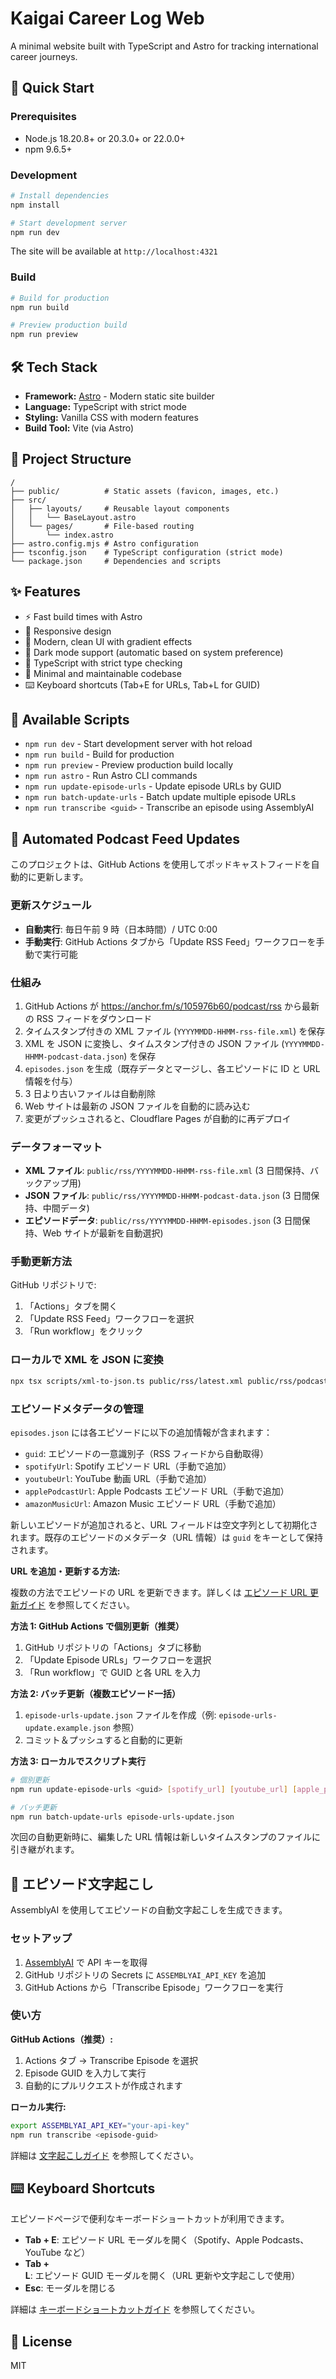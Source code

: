 # Kaigai Career Log Web

A minimal website built with TypeScript and Astro for tracking international career journeys.

## 🚀 Quick Start

### Prerequisites

- Node.js 18.20.8+ or 20.3.0+ or 22.0.0+
- npm 9.6.5+

### Development

```bash
# Install dependencies
npm install

# Start development server
npm run dev
```

The site will be available at `http://localhost:4321`

### Build

```bash
# Build for production
npm run build

# Preview production build
npm run preview
```

## 🛠️ Tech Stack

- **Framework:** [Astro](https://astro.build) - Modern static site builder
- **Language:** TypeScript with strict mode
- **Styling:** Vanilla CSS with modern features
- **Build Tool:** Vite (via Astro)

## 📁 Project Structure

```
/
├── public/          # Static assets (favicon, images, etc.)
├── src/
│   ├── layouts/     # Reusable layout components
│   │   └── BaseLayout.astro
│   └── pages/       # File-based routing
│       └── index.astro
├── astro.config.mjs # Astro configuration
├── tsconfig.json    # TypeScript configuration (strict mode)
└── package.json     # Dependencies and scripts
```

## ✨ Features

- ⚡️ Fast build times with Astro
- 📱 Responsive design
- 🎨 Modern, clean UI with gradient effects
- 🌙 Dark mode support (automatic based on system preference)
- 📝 TypeScript with strict type checking
- 🔧 Minimal and maintainable codebase
- ⌨️ Keyboard shortcuts (Tab+E for URLs, Tab+L for GUID)

## 📝 Available Scripts

- `npm run dev` - Start development server with hot reload
- `npm run build` - Build for production
- `npm run preview` - Preview production build locally
- `npm run astro` - Run Astro CLI commands
- `npm run update-episode-urls` - Update episode URLs by GUID
- `npm run batch-update-urls` - Batch update multiple episode URLs
- `npm run transcribe <guid>` - Transcribe an episode using AssemblyAI

## 🤖 Automated Podcast Feed Updates

このプロジェクトは、GitHub Actions を使用してポッドキャストフィードを自動的に更新します。

### 更新スケジュール

- **自動実行**: 毎日午前 9 時（日本時間）/ UTC 0:00
- **手動実行**: GitHub Actions タブから「Update RSS Feed」ワークフローを手動で実行可能

### 仕組み

1. GitHub Actions が https://anchor.fm/s/105976b60/podcast/rss から最新の RSS フィードをダウンロード
2. タイムスタンプ付きの XML ファイル (`YYYYMMDD-HHMM-rss-file.xml`) を保存
3. XML を JSON に変換し、タイムスタンプ付きの JSON ファイル (`YYYYMMDD-HHMM-podcast-data.json`) を保存
4. `episodes.json` を生成（既存データとマージし、各エピソードに ID と URL 情報を付与）
5. 3 日より古いファイルは自動削除
6. Web サイトは最新の JSON ファイルを自動的に読み込む
7. 変更がプッシュされると、Cloudflare Pages が自動的に再デプロイ

### データフォーマット

- **XML ファイル**: `public/rss/YYYYMMDD-HHMM-rss-file.xml` (3 日間保持、バックアップ用)
- **JSON ファイル**: `public/rss/YYYYMMDD-HHMM-podcast-data.json` (3 日間保持、中間データ)
- **エピソードデータ**: `public/rss/YYYYMMDD-HHMM-episodes.json` (3 日間保持、Web サイトが最新を自動選択)

### 手動更新方法

GitHub リポジトリで:

1. 「Actions」タブを開く
2. 「Update RSS Feed」ワークフローを選択
3. 「Run workflow」をクリック

### ローカルで XML を JSON に変換

```bash
npx tsx scripts/xml-to-json.ts public/rss/latest.xml public/rss/podcast-data.json
```

### エピソードメタデータの管理

`episodes.json` には各エピソードに以下の追加情報が含まれます：

- `guid`: エピソードの一意識別子（RSS フィードから自動取得）
- `spotifyUrl`: Spotify エピソード URL（手動で追加）
- `youtubeUrl`: YouTube 動画 URL（手動で追加）
- `applePodcastUrl`: Apple Podcasts エピソード URL（手動で追加）
- `amazonMusicUrl`: Amazon Music エピソード URL（手動で追加）

新しいエピソードが追加されると、URL フィールドは空文字列として初期化されます。既存のエピソードのメタデータ（URL 情報）は `guid` をキーとして保持されます。

**URL を追加・更新する方法:**

複数の方法でエピソードの URL を更新できます。詳しくは [エピソード URL 更新ガイド](docs/EPISODE_URLS_UPDATE.md) を参照してください。

**方法 1: GitHub Actions で個別更新（推奨）**

1. GitHub リポジトリの「Actions」タブに移動
2. 「Update Episode URLs」ワークフローを選択
3. 「Run workflow」で GUID と各 URL を入力

**方法 2: バッチ更新（複数エピソード一括）**

1. `episode-urls-update.json` ファイルを作成（例: `episode-urls-update.example.json` 参照）
2. コミット＆プッシュすると自動的に更新

**方法 3: ローカルでスクリプト実行**

```bash
# 個別更新
npm run update-episode-urls <guid> [spotify_url] [youtube_url] [apple_podcast_url] [amazon_music_url]

# バッチ更新
npm run batch-update-urls episode-urls-update.json
```

次回の自動更新時に、編集した URL 情報は新しいタイムスタンプのファイルに引き継がれます。

## 📝 エピソード文字起こし

AssemblyAI を使用してエピソードの自動文字起こしを生成できます。

### セットアップ

1. [AssemblyAI](https://www.assemblyai.com/) で API キーを取得
2. GitHub リポジトリの Secrets に `ASSEMBLYAI_API_KEY` を追加
3. GitHub Actions から「Transcribe Episode」ワークフローを実行

### 使い方

**GitHub Actions（推奨）:**

1. Actions タブ → Transcribe Episode を選択
2. Episode GUID を入力して実行
3. 自動的にプルリクエストが作成されます

**ローカル実行:**

```bash
export ASSEMBLYAI_API_KEY="your-api-key"
npm run transcribe <episode-guid>
```

詳細は [文字起こしガイド](docs/TRANSCRIPTION_GUIDE.md) を参照してください。

## ⌨️ Keyboard Shortcuts

エピソードページで便利なキーボードショートカットが利用できます。

- **Tab + E**: エピソード URL モーダルを開く（Spotify、Apple Podcasts、YouTube など）
- **Tab + L**: エピソード GUID モーダルを開く（URL 更新や文字起こしで使用）
- **Esc**: モーダルを閉じる

詳細は [キーボードショートカットガイド](docs/KEYBOARD_SHORTCUTS.md) を参照してください。

## 📄 License

MIT
